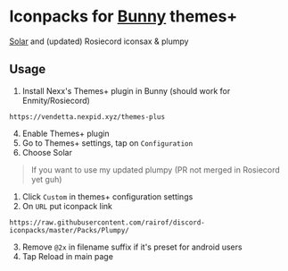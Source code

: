 # Iconpacks for [Bunny](https://github.com/pyoncord/Bunny) themes+
[Solar](https://www.figma.com/community/file/1166831539721848736) and (updated) Rosiecord iconsax & plumpy
## Usage

1. Install Nexx's Themes+ plugin in Bunny (should work for Enmity/Rosiecord)
```
https://vendetta.nexpid.xyz/themes-plus
```
4. Enable Themes+ plugin
5. Go to Themes+ settings, tap on `Configuration`
6. Choose Solar

>If you want to use my updated plumpy (PR not merged in Rosiecord yet guh)

1. Click `Custom` in themes+ configuration settings
2. On `URL` put iconpack link
```
https://raw.githubusercontent.com/rairof/discord-iconpacks/master/Packs/Plumpy/
```
3. Remove `@2x` in filename suffix if it's preset for android users
4. Tap Reload in main page
